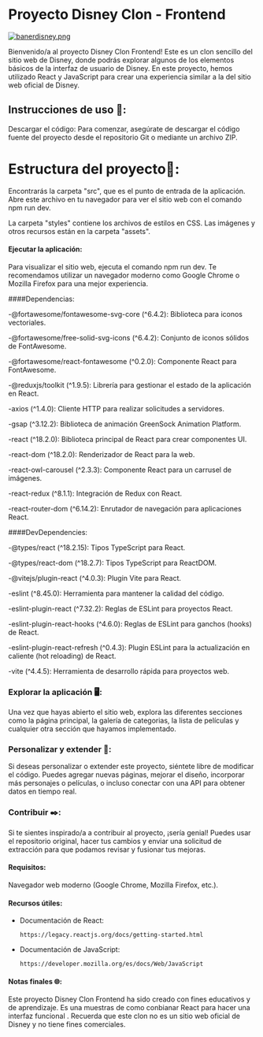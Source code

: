 # Proyecto Disney Clon - Frontend

[![banerdisney.png](https://i.postimg.cc/bJXHS2k5/banerdisney.png)](https://postimg.cc/f3K06yH7)

Bienvenido/a al proyecto Disney Clon Frontend! Este es un clon sencillo del sitio web de Disney, donde podrás explorar algunos de los elementos básicos de la interfaz de usuario de Disney. En este proyecto, hemos utilizado React y JavaScript para crear una experiencia similar a la del sitio web oficial de Disney.

## Instrucciones de uso 🔏:

Descargar el código: Para comenzar, asegúrate de descargar el código fuente del proyecto desde el repositorio Git o mediante un archivo ZIP.

# Estructura del proyecto📜:

Encontrarás la carpeta "src", que es el punto de entrada de la aplicación. Abre este archivo en tu navegador para ver el sitio web con el comando npm run dev.

La carpeta "styles" contiene los archivos de estilos en CSS.
Las imágenes y otros recursos están en la carpeta "assets".

#### Ejecutar la aplicación: 

Para visualizar el sitio web,  ejecuta el comando npm run dev.
 Te recomendamos utilizar un navegador moderno como Google Chrome o Mozilla Firefox para una mejor experiencia.

 ####Dependencias:

-@fortawesome/fontawesome-svg-core (^6.4.2): Biblioteca para iconos vectoriales.

-@fortawesome/free-solid-svg-icons (^6.4.2): Conjunto de iconos sólidos de FontAwesome.

-@fortawesome/react-fontawesome (^0.2.0): Componente React para FontAwesome.

-@reduxjs/toolkit (^1.9.5): Librería para gestionar el estado de la aplicación en React.

-axios (^1.4.0): Cliente HTTP para realizar solicitudes a servidores.

-gsap (^3.12.2): Biblioteca de animación GreenSock Animation Platform.

-react (^18.2.0): Biblioteca principal de React para crear componentes UI.

-react-dom (^18.2.0): Renderizador de React para la web.

-react-owl-carousel (^2.3.3): Componente React para un carrusel de imágenes.

-react-redux (^8.1.1): Integración de Redux con React.

-react-router-dom (^6.14.2): Enrutador de navegación para aplicaciones React.

####DevDependencies:

-@types/react (^18.2.15): Tipos TypeScript para React.

-@types/react-dom (^18.2.7): Tipos TypeScript para ReactDOM.

-@vitejs/plugin-react (^4.0.3): Plugin Vite para React.

-eslint (^8.45.0): Herramienta para mantener la calidad del código.

-eslint-plugin-react (^7.32.2): Reglas de ESLint para proyectos React.

-eslint-plugin-react-hooks (^4.6.0): Reglas de ESLint para ganchos (hooks) de React.

-eslint-plugin-react-refresh (^0.4.3): Plugin ESLint para la actualización en caliente (hot reloading) de React.

-vite (^4.4.5): Herramienta de desarrollo rápida para proyectos web.

### Explorar la aplicación 🖥️:

Una vez que hayas abierto el sitio web, explora las diferentes secciones como la página principal, la galería de categorias, la lista de películas y cualquier otra sección que hayamos implementado.

### Personalizar y extender 📑: 

Si deseas personalizar o extender este proyecto, siéntete libre de modificar el código. Puedes agregar nuevas páginas, mejorar el diseño, incorporar más personajes o películas, o incluso conectar con una API para obtener datos en tiempo real.

### Contribuir ✒️:
Si te sientes inspirado/a a contribuir al proyecto, ¡sería genial! Puedes usar el repositorio original, hacer tus cambios y enviar una solicitud de extracción para que podamos revisar y fusionar tus mejoras.

#### Requisitos:

  Navegador web moderno (Google Chrome, Mozilla Firefox, etc.).

#### Recursos útiles:

- Documentación de React:
  
  ```
  https://legacy.reactjs.org/docs/getting-started.html
  
  ```

- Documentación de JavaScript:
  
  ```
  https://developer.mozilla.org/es/docs/Web/JavaScript

  ```
  

#### Notas finales  🌐:

Este proyecto Disney Clon Frontend ha sido creado con fines educativos y de aprendizaje. Es una muestras de como conbianar React para hacer una interfaz funcional . Recuerda que este clon no es un sitio web oficial de Disney y no tiene fines comerciales.



